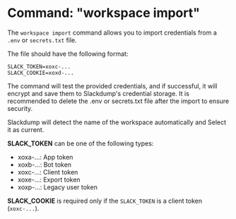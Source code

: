 # Command: "workspace import"

The `workspace import` command allows you to import credentials from a `.env`
or `secrets.txt` file.

The file should have the following format:
```shell
SLACK_TOKEN=xoxc-...
SLACK_COOKIE=xoxd-...
```
The command will test the provided credentials, and if successful, it will
encrypt and save them to Slackdump's credential storage. It is recommended to
delete the .env or secrets.txt file after the import to ensure security.

Slackdump will detect the name of the workspace automatically and Select it as
current.

**SLACK_TOKEN** can be one of the following types:

- xoxa-...: App token
- xoxb-...: Bot token
- xoxc-...: Client token
- xoxe-...: Export token
- xoxp-...: Legacy user token

**SLACK_COOKIE** is required only if the `SLACK_TOKEN` is a client token
(`xoxc-...`).


